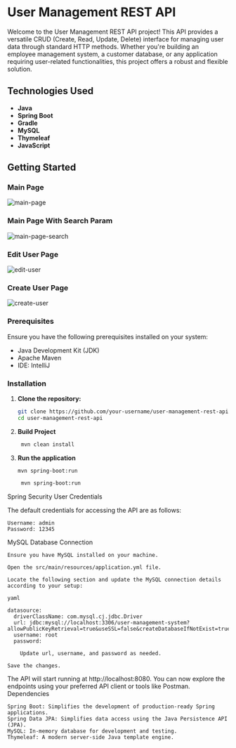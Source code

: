 # User Management REST API

Welcome to the User Management REST API project! This API provides a versatile CRUD (Create, Read, Update, Delete) interface for managing user data through standard HTTP methods. Whether you're building an employee management system, a customer database, or any application requiring user-related functionalities, this project offers a robust and flexible solution.

## Technologies Used
- **Java**
- **Spring Boot**
- **Gradle**
- **MySQL**
- **Thymeleaf**
- **JavaScript**

## Getting Started
### Main Page
![main-page](https://github.com/DidoNikolovV/User-Management-System/assets/53466577/37e8edaf-304d-4423-9fa1-03f8aab23bbd)

### Main Page With Search Param
![main-page-search](https://github.com/DidoNikolovV/User-Management-System/assets/53466577/b31e3b21-3b14-4593-8f00-2ce7210c2257)

### Edit User Page
![edit-user](https://github.com/DidoNikolovV/User-Management-System/assets/53466577/f3c4b440-feba-4348-89d8-a2f54b156397)

### Create User Page
![create-user](https://github.com/DidoNikolovV/User-Management-System/assets/53466577/d6740a40-19c4-4feb-aa83-f343325b13a6)

### Prerequisites

Ensure you have the following prerequisites installed on your system:
- Java Development Kit (JDK)
- Apache Maven
- IDE: IntelliJ

### Installation

1. **Clone the repository:**
   ```bash
   git clone https://github.com/your-username/user-management-rest-api.git
   cd user-management-rest-api


2. **Build Project**
   ```bash
    mvn clean install
3. **Run the application**
   ```bash
   mvn spring-boot:run

    mvn spring-boot:run

Spring Security User Credentials

The default credentials for accessing the API are as follows:

    Username: admin
    Password: 12345

MySQL Database Connection

    Ensure you have MySQL installed on your machine.

    Open the src/main/resources/application.yml file.

    Locate the following section and update the MySQL connection details according to your setup:

    yaml

    datasource:
      driverClassName: com.mysql.cj.jdbc.Driver
      url: jdbc:mysql://localhost:3306/user-management-system?allowPublicKeyRetrieval=true&useSSL=false&createDatabaseIfNotExist=true&serverTimezone=UTC
      username: root
      password:

        Update url, username, and password as needed.

    Save the changes.

The API will start running at http://localhost:8080. You can now explore the endpoints using your preferred API client or tools like Postman.
Dependencies

    Spring Boot: Simplifies the development of production-ready Spring applications.
    Spring Data JPA: Simplifies data access using the Java Persistence API (JPA).
    MySQL: In-memory database for development and testing.
    Thymeleaf: A modern server-side Java template engine.
